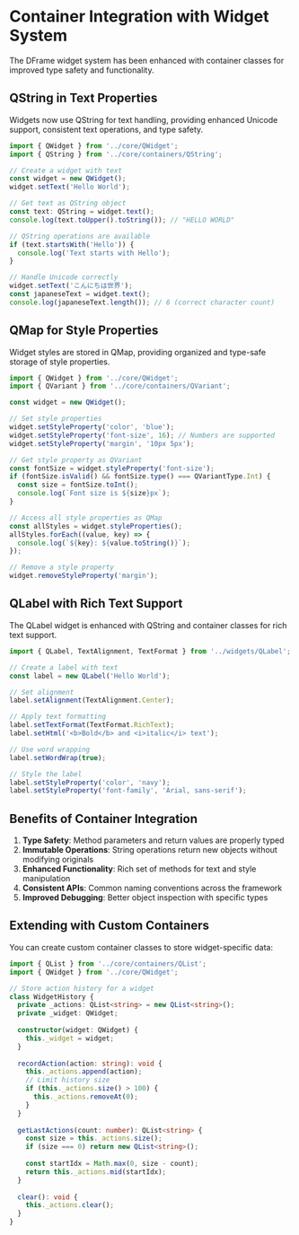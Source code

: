 # Container Integration with Widget System

The DFrame widget system has been enhanced with container classes for improved type safety and functionality.

## QString in Text Properties

Widgets now use QString for text handling, providing enhanced Unicode support, consistent text operations, and type safety.

```typescript
import { QWidget } from '../core/QWidget';
import { QString } from '../core/containers/QString';

// Create a widget with text
const widget = new QWidget();
widget.setText('Hello World');

// Get text as QString object
const text: QString = widget.text();
console.log(text.toUpper().toString()); // "HELLO WORLD"

// QString operations are available
if (text.startsWith('Hello')) {
  console.log('Text starts with Hello');
}

// Handle Unicode correctly
widget.setText('こんにちは世界');
const japaneseText = widget.text();
console.log(japaneseText.length()); // 6 (correct character count)
```

## QMap for Style Properties

Widget styles are stored in QMap, providing organized and type-safe storage of style properties.

```typescript
import { QWidget } from '../core/QWidget';
import { QVariant } from '../core/containers/QVariant';

const widget = new QWidget();

// Set style properties
widget.setStyleProperty('color', 'blue');
widget.setStyleProperty('font-size', 16); // Numbers are supported
widget.setStyleProperty('margin', '10px 5px');

// Get style property as QVariant
const fontSize = widget.styleProperty('font-size');
if (fontSize.isValid() && fontSize.type() === QVariantType.Int) {
  const size = fontSize.toInt();
  console.log(`Font size is ${size}px`);
}

// Access all style properties as QMap
const allStyles = widget.styleProperties();
allStyles.forEach((value, key) => {
  console.log(`${key}: ${value.toString()}`);
});

// Remove a style property
widget.removeStyleProperty('margin');
```

## QLabel with Rich Text Support

The QLabel widget is enhanced with QString and container classes for rich text support.

```typescript
import { QLabel, TextAlignment, TextFormat } from '../widgets/QLabel';

// Create a label with text
const label = new QLabel('Hello World');

// Set alignment
label.setAlignment(TextAlignment.Center);

// Apply text formatting
label.setTextFormat(TextFormat.RichText);
label.setHtml('<b>Bold</b> and <i>italic</i> text');

// Use word wrapping
label.setWordWrap(true);

// Style the label
label.setStyleProperty('color', 'navy');
label.setStyleProperty('font-family', 'Arial, sans-serif');
```

## Benefits of Container Integration

1. **Type Safety**: Method parameters and return values are properly typed
2. **Immutable Operations**: String operations return new objects without modifying originals
3. **Enhanced Functionality**: Rich set of methods for text and style manipulation
4. **Consistent APIs**: Common naming conventions across the framework
5. **Improved Debugging**: Better object inspection with specific types

## Extending with Custom Containers

You can create custom container classes to store widget-specific data:

```typescript
import { QList } from '../core/containers/QList';
import { QWidget } from '../core/QWidget';

// Store action history for a widget
class WidgetHistory {
  private _actions: QList<string> = new QList<string>();
  private _widget: QWidget;
  
  constructor(widget: QWidget) {
    this._widget = widget;
  }
  
  recordAction(action: string): void {
    this._actions.append(action);
    // Limit history size
    if (this._actions.size() > 100) {
      this._actions.removeAt(0);
    }
  }
  
  getLastActions(count: number): QList<string> {
    const size = this._actions.size();
    if (size === 0) return new QList<string>();
    
    const startIdx = Math.max(0, size - count);
    return this._actions.mid(startIdx);
  }
  
  clear(): void {
    this._actions.clear();
  }
}
```

